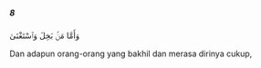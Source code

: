 ##### 8

<span class="ayah">وَأَمَّا مَنۢ بَخِلَ وَٱسْتَغْنَىٰ</span>

<span class="ayah_translation">Dan adapun orang-orang yang bakhil dan merasa dirinya cukup,</span>
